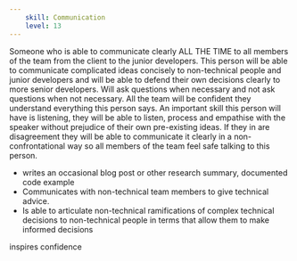 ```yaml
---
    skill: Communication
    level: 13
---
```

Someone who is able to communicate clearly ALL THE TIME to all members of the team from the client to the junior developers. This person will be able to communicate complicated ideas concisely to non-technical people and junior developers and will be able to defend their own decisions clearly to more senior developers. Will ask questions when necessary and not ask questions when not necessary. All the team will be confident they understand everything this person says. An important skill this person will have is listening, they will be able to listen, process and empathise with the speaker without prejudice of their own pre-existing ideas. If they in are disagreement they will be able to communicate it clearly in a non-confrontational way so all members of the team feel safe talking to this person.

- writes an occasional blog post or other research summary, documented code example
- Communicates with non-technical team members to give technical advice.
- Is able to articulate non-technical ramifications of complex technical decisions to non-technical people in terms that allow them to make informed decisions

inspires confidence
